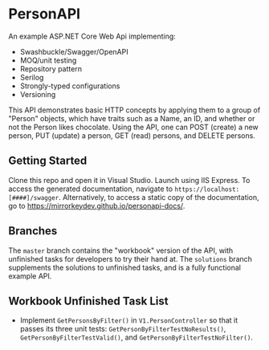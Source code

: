 # PersonAPI
An example ASP.NET Core Web Api implementing:
- Swashbuckle/Swagger/OpenAPI
- MOQ/unit testing
- Repository pattern
- Serilog
- Strongly-typed configurations
- Versioning

This API demonstrates basic HTTP concepts by applying them to a group of "Person" objects, which have traits such as a Name, an ID, and whether or not the Person likes chocolate. Using the API, one can POST (create) a new person, PUT (update) a person, GET (read) persons, and DELETE persons.

## Getting Started
Clone this repo and open it in Visual Studio. Launch using IIS Express. To access the generated documentation, navigate to `https://localhost:[####]/swagger`. Alternatively, to access a static copy of the documentation, go to https://mirrorkeydev.github.io/personapi-docs/.

## Branches
The `master` branch contains the "workbook" version of the API, with unfinished tasks for developers to try their hand at.
The `solutions` branch supplements the solutions to unfinished tasks, and is a fully functional example API.

## Workbook Unfinished Task List
 - Implement `GetPersonsByFilter()` in `V1.PersonController` so that it passes its three unit tests: `GetPersonByFilterTestNoResults()`,
`GetPersonByFilterTestValid()`, and `GetPersonByFilterTestNoFilter()`.
